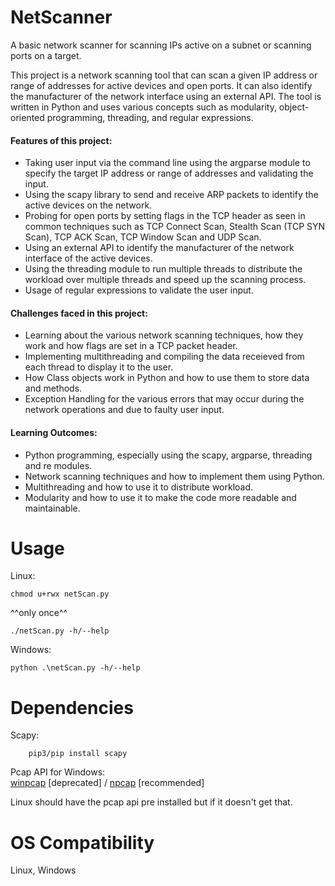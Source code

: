 # NetScanner
A basic network scanner for scanning IPs active on a subnet or scanning ports on a target.

This project is a network scanning tool that can scan a given IP address or range of addresses for active devices and open ports. It can also identify the manufacturer of the network interface using an external API. The tool is written in Python and uses various concepts such as modularity, object-oriented programming, threading, and regular expressions.

#### Features of this project:
* Taking user input via the command line using the argparse module to specify the target IP address or range of addresses and validating the input.
* Using the scapy library to send and receive ARP packets to identify the active devices on the network.
* Probing for open ports by setting flags in the TCP header as seen in common techniques such as TCP Connect Scan, Stealth Scan (TCP SYN Scan), TCP ACK Scan, TCP Window Scan and UDP Scan.
* Using an external API to identify the manufacturer of the network interface of the active devices.
* Using the threading module to run multiple threads to distribute the workload over multiple threads and speed up the scanning process.
* Usage of regular expressions to validate the user input.

#### Challenges faced in this project:
* Learning about the various network scanning techniques, how they work and how flags are set in a TCP packet header.
* Implementing multithreading and compiling the data receieved from each thread to display it to the user.
* How Class objects work in Python and how to use them to store data and methods.
* Exception Handling for the various errors that may occur during the network operations and due to faulty user input.

#### Learning Outcomes:
* Python programming, especially using the scapy, argparse, threading and re modules.
* Network scanning techniques and how to implement them using Python.
* Multithreading and how to use it to distribute workload.
* Modularity and how to use it to make the code more readable and maintainable.

# Usage
Linux:

```
chmod u+rwx netScan.py
```
^^only once^^
```
./netScan.py -h/--help
```

Windows:
```
python .\netScan.py -h/--help
```
# Dependencies
Scapy:
```
    pip3/pip install scapy
```
Pcap API for Windows:
<br/>
[winpcap](https://www.winpcap.org/install/default.htm) [deprecated] / [npcap](https://nmap.org/npcap/) [recommended]

Linux should have the pcap api pre installed but if it doesn't get that.

# OS Compatibility
Linux, Windows
